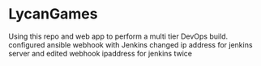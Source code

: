 # LycanGames
Using this repo and web app to perform a multi tier DevOps build.
configured ansible webhook with Jenkins
changed ip address for jenkins server and edited webhook ipaddress for jenkins twice
